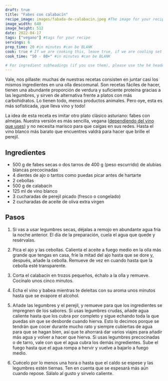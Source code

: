 ```yaml
---
draft: true
title: "Fabes con calabacín"
recipe_image: images/fabada-de-calabacin.jpeg #The image for your recipe
image_width: 640
image_height: 512
date: 2022-04-17
tags: ["vegano"] #tags for your recipe
servings: 6
prep_time: 20 #in minutes #can be BLANK
cook: true # If we are cooking this, leave true, if we are cooling set to false
cook_time: "50 - 80+" #in minutes #can be BLANK

# For ingredient subheadings (if you use them), please use the h4 header.  For print view I have those elements targeted
---
```


Vale, nos pillaste: muchas de nuestras recetas consisten en juntar casi los mismos ingredientes en una olla descomunal. Son recetas fáciles de hacer, tienen una abundante proporción de verdura y suficiente proteína gracias a las legumbres, y sirven de alternativa frente a platos con más carbohidratos. Lo tienen todo, menos productos animales. Pero oye, esta es más sofisticada, ¡que lleva vino y todo!

La idea de esta receta es imitar otro plato clásico asturiano: fabes con almejas. Nuestra versión es más sencilla, vegana ([dependiendo del vino que uses](https://www.comprarvegano.com/vino-vegano/)) y no necesita marisco para que caigas en sus redes. Hasta el vino blanco más barato que encuentres valdrá para hacer que brille el perejil.


## Ingredientes

- 500 g de fabes secas o dos tarros de 400 g (peso escurrido) de alubias blancas precocinadas
- 4 dientes de ajo o tantos como puedas picar antes de hartarte
- 2 cebollas
- 500 g de calabacín
- 125 ml de vino blanco
- 3 cucharadas de perejil picado (fresco o congelado)
- 2 cucharadas de aceite de oliva extra virgen


## Pasos

1. Si vas a usar legumbres secas, déjalas a remojo en abundante agua fría la noche anterior. El día de la preparación, cuela el agua que quede y resérvalas.

2. Pica el ajo y las cebollas. Calienta el aceite a fuego medio en la olla más grande que tengas en casa, fríe la mitad del ajo hasta que se dore y, después, añade la cebolla. Remueve de vez en cuando hasta que la cebolla esté transparente.

3. Corta el calabacín en trozos pequeños, échalo a la olla y remueve. Cocínalo unos cinco minutos. 

4. Echa el vino y babea mientras te deleitas con su aroma unos minutos hasta que se evapore el alcohol.

5. Añade las legumbres y el perejil, y remueve para que los ingredientes se impregnen de los sabores. Si usas legumbres crudas, añade agua caliente hasta que los cubra por completo y sigue echando toda la que puedas sin que se desborde cuando hierva. Esto lo decimos porque se tendrán que cocer durante mucho rato y siempre cubiertas de agua para que se hagan bien, así que te ahorrará dar varios viajes para añadir más agua y volver a hacer que hierva. Si usas legumbres precocinadas o de tarro, vale con que el agua cubra los demás ingredientes. Sube el fuego hasta que el agua rompa a hervir y vuelve a bajarlo a fuego medio.

6. Cuécelo por lo menos una hora o hasta que el caldo se espese y las legumbres estén tiernas. Ten en cuenta que se espesará más aún cuando repose. Sálalo al gusto y sírvelo caliente. 

